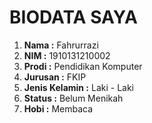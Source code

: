 # BIODATA SAYA
1. **Nama :** Fahrurrazi
2. **NIM  :** 1910131210002
3. **Prodi :** Pendidikan Komputer
4. **Jurusan :** FKIP
5. **Jenis Kelamin :** Laki - Laki
6. **Status :** Belum Menikah
7. **Hobi :** Membaca
